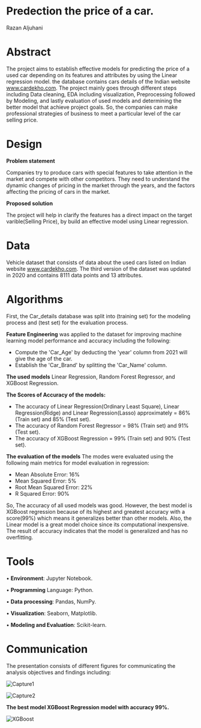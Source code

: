 # Predection the price of a car.

Razan Aljuhani

# Abstract
The project aims to establish effective models for predicting the price of a used car depending on its features and attributes by using the Linear regression model. the database contains cars details of the Indian website www.cardekho.com. The project mainly goes through different steps including Data cleaning, EDA including visualization, Preprocessing followed by Modeling, and lastly evaluation of used models and determining the better model that achieve project goals. So, the companies can make professional strategies of business to meet a particular level of the car selling price.

# Design
**Problem statement**

Companies try to produce cars with special features to take attention in the market and compete with other competitors. They need to understand the dynamic changes of pricing in the market through the years, and the factors affecting the pricing of cars in the market. 

**Proposed solution**

The project will help in clarify the features has a direct impact on the target varible(Selling Price), by build an effective model using Linear regression.

# Data
Vehicle dataset that consists of data about the used cars listed on Indian website www.cardekho.com. The third version of the dataset was updated in 2020 and contains 8111 data points and 13 attributes. 

# Algorithms
First, the Car_details database was split into (training set) for the modeling process and (test set) for the evaluation process.

**Feature Engineering** was applied to the dataset for improving machine learning model performance and accuracy including the following:
- Compute the 'Car_Age'  by deducting the 'year' column from 2021 will give the age of the car.  
- Establish the 'Car_Brand' by splitting the 'Car_Name' column.

**The used models**
Linear Regression, Random Forest Regressor, and XGBoost Regression.

**The Scores of Accuracy of the models:**
- The accuracy of Linear Regression(Ordinary Least Square), Linear Regression(Ridge) and Linear Regression(Lasso) approximately = 86% (Train set) and 85% (Test set).
- The accuracy of  Random Forest Regressor = 98% (Train set) and 91% (Test set).
- The accuracy of  XGBoost Regression = 99% (Train set) and 90% (Test set).

**The evaluation of the models**
The modes were evaluated using the following main metrics for model evaluation in regression:
- Mean Absolute Error:  16%
- Mean Squared  Error:  5%
- Root Mean Squared  Error:  22%
- R Squared Error:  90% 

So, The accuracy of all used models was good. However, the best model is XGBoost regression because of its highest and greatest accuracy with a score(99%) which means it generalizes better than other models. Also, the Linear model is a great model choice since its computational inexpensive. The result of accuracy indicates that the model is generalized and has no overfitting. 

# Tools
•	**Environment**: Jupyter Notebook.

•	**Programming** Language: Python.

•	**Data processing**: Pandas, NumPy.

•	**Visualization**: Seaborn, Matplotlib.

•	**Modeling and Evaluation**: Scikit-learn.

# Communication
The presentation consists of different figures for communicating the analysis objectives and findings including:

![Capture1](https://user-images.githubusercontent.com/47436737/146244078-6b57eaba-2939-4433-8052-e05ee8c49edc.JPG)


![Capture2](https://user-images.githubusercontent.com/47436737/146244298-876feec7-f3de-459d-8d47-4205c3884e1b.JPG)


**The best model XGBoost Regression model with accuracy 99%.**

![XGBoost](https://user-images.githubusercontent.com/47436737/146244308-aa01d837-4631-4cb7-93d9-40a3874597dc.JPG)

